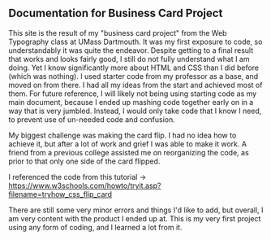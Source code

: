 ## Documentation for Business Card Project

This site is the result of my "business card project" from the Web Typography class at UMass Dartmouth. It was my first exposure to code, so understandably it was quite the endeavor. Despite getting to a final result that works and looks fairly good, I still do not fully understand what I am doing. Yet I know significantly more about HTML and CSS than I did before (which was nothing). I used starter code from my professor as a base, and moved on from there. I had all my ideas from the start and achieved most of them. For future reference, I will likely not being using starting code as my main document, because I ended up mashing code together early on in a way that is very jumbled. Instead, I would only take code that I know I need, to prevent use of un-needed code and confusion.

My biggest challenge was making the card flip. I had no idea how to achieve it, but after a lot of work and grief I was able to make it work. A friend from a previous college assisted me on reorganizing the code, as prior to that only one side of the card flipped.

I referenced the code from this tutorial -> https://www.w3schools.com/howto/tryit.asp?filename=tryhow_css_flip_card

There are still some very minor errors and things I'd like to add, but overall, I am very content with the product I ended up at. This is my very first project using any form of coding, and I learned a lot from it.